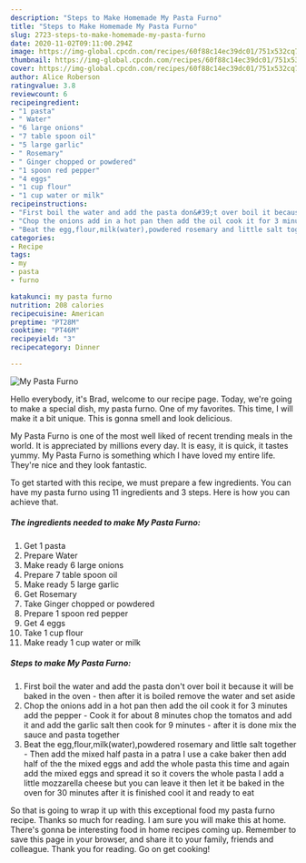 ```yaml
---
description: "Steps to Make Homemade My Pasta Furno"
title: "Steps to Make Homemade My Pasta Furno"
slug: 2723-steps-to-make-homemade-my-pasta-furno
date: 2020-11-02T09:11:00.294Z
image: https://img-global.cpcdn.com/recipes/60f88c14ec39dc01/751x532cq70/my-pasta-furno-recipe-main-photo.jpg
thumbnail: https://img-global.cpcdn.com/recipes/60f88c14ec39dc01/751x532cq70/my-pasta-furno-recipe-main-photo.jpg
cover: https://img-global.cpcdn.com/recipes/60f88c14ec39dc01/751x532cq70/my-pasta-furno-recipe-main-photo.jpg
author: Alice Roberson
ratingvalue: 3.8
reviewcount: 6
recipeingredient:
- "1 pasta"
- " Water"
- "6 large onions"
- "7 table spoon oil"
- "5 large garlic"
- " Rosemary"
- " Ginger chopped or powdered"
- "1 spoon red pepper"
- "4 eggs"
- "1 cup flour"
- "1 cup water or milk"
recipeinstructions:
- "First boil the water and add the pasta don&#39;t over boil it because it will be baked in the oven  then after it is boiled remove the water and set aside"
- "Chop the onions add in a hot pan then add the oil cook it for 3 minutes add the pepper  Cook it for about 8 minutes chop the tomatos and add it and add the garlic salt then cook for 9 minutes  after it is done mix the sauce and pasta together"
- "Beat the egg,flour,milk(water),powdered rosemary and little salt together Then add the mixed half pasta in a patra I use a cake baker then add half of the the mixed eggs and add the whole pasta this time and again add the mixed eggs and spread it so it covers the whole pasta I add a little mozzarella cheese but you can leave it then let it be baked in the oven for 30 minutes after it is finished cool it and ready to eat"
categories:
- Recipe
tags:
- my
- pasta
- furno

katakunci: my pasta furno 
nutrition: 208 calories
recipecuisine: American
preptime: "PT28M"
cooktime: "PT46M"
recipeyield: "3"
recipecategory: Dinner

---
```



![My Pasta Furno](https://img-global.cpcdn.com/recipes/60f88c14ec39dc01/751x532cq70/my-pasta-furno-recipe-main-photo.jpg)

Hello everybody, it's Brad, welcome to our recipe page. Today, we're going to make a special dish, my pasta furno. One of my favorites. This time, I will make it a bit unique. This is gonna smell and look delicious.

My Pasta Furno is one of the most well liked of recent trending meals in the world. It is appreciated by millions every day. It is easy, it is quick, it tastes yummy. My Pasta Furno is something which I have loved my entire life. They're nice and they look fantastic.




To get started with this recipe, we must prepare a few ingredients. You can have my pasta furno using 11 ingredients and 3 steps. Here is how you can achieve that.

<!--inarticleads1-->

##### The ingredients needed to make My Pasta Furno:

1. Get 1 pasta
1. Prepare  Water
1. Make ready 6 large onions
1. Prepare 7 table spoon oil
1. Make ready 5 large garlic
1. Get  Rosemary
1. Take  Ginger chopped or powdered
1. Prepare 1 spoon red pepper
1. Get 4 eggs
1. Take 1 cup flour
1. Make ready 1 cup water or milk




<!--inarticleads2-->

##### Steps to make My Pasta Furno:

1. First boil the water and add the pasta don&#39;t over boil it because it will be baked in the oven -  then after it is boiled remove the water and set aside
1. Chop the onions add in a hot pan then add the oil cook it for 3 minutes add the pepper  - Cook it for about 8 minutes chop the tomatos and add it and add the garlic salt then cook for 9 minutes -  after it is done mix the sauce and pasta together
1. Beat the egg,flour,milk(water),powdered rosemary and little salt together - Then add the mixed half pasta in a patra I use a cake baker then add half of the the mixed eggs and add the whole pasta this time and again add the mixed eggs and spread it so it covers the whole pasta I add a little mozzarella cheese but you can leave it then let it be baked in the oven for 30 minutes after it is finished cool it and ready to eat




So that is going to wrap it up with this exceptional food my pasta furno recipe. Thanks so much for reading. I am sure you will make this at home. There's gonna be interesting food in home recipes coming up. Remember to save this page in your browser, and share it to your family, friends and colleague. Thank you for reading. Go on get cooking!
